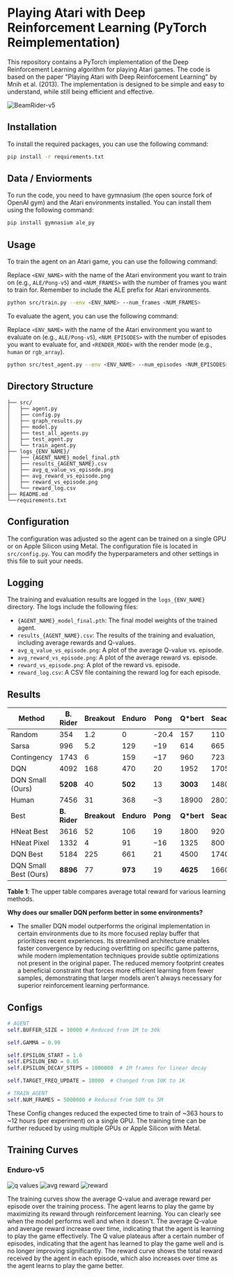 # Playing Atari with Deep Reinforcement Learning (PyTorch Reimplementation)
This repository contains a PyTorch implementation of the Deep Reinforcement Learning algorithm for playing Atari games. The code is based on the paper "Playing Atari with Deep Reinforcement Learning" by Mnih et al. (2013). The implementation is designed to be simple and easy to understand, while still being efficient and effective.

![BeamRider-v5](./public/breamrider.gif)

## Installation
To install the required packages, you can use the following command:

```bash
pip install -r requirements.txt
```

## Data / Enviorments
To run the code, you need to have gymnasium (the open source fork of OpenAI gym) and the Atari environments installed. You can install them using the following command:

```bash
pip install gymnasium ale_py
```

## Usage
To train the agent on an Atari game, you can use the following command:

Replace `<ENV_NAME>` with the name of the Atari environment you want to train on (e.g., `ALE/Pong-v5`) and `<NUM_FRAMES>` with the number of frames you want to train for. Remember to include the ALE prefix for Atari environments.

```bash
python src/train.py --env <ENV_NAME> --num_frames <NUM_FRAMES>
```

To evaluate the agent, you can use the following command:

Replace `<ENV_NAME>` with the name of the Atari environment you want to evaluate on (e.g., `ALE/Pong-v5`), `<NUM_EPISODES>` with the number of episodes you want to evaluate for, and `<RENDER_MODE>` with the render mode (e.g., `human` or `rgb_array`).

```bash
python src/test_agent.py --env <ENV_NAME> --num_episodes <NUM_EPISODES> --render_mode <RENDER_MODE>
```

## Directory Structure

```plaintext
├── src/
│   ├── agent.py
│   ├── config.py
│   ├── graph_results.py
│   ├── model.py
│   ├── test_all_agents.py
│   ├── test_agent.py
│   └── train_agent.py
├── logs_{ENV_NAME}/
│   ├── {AGENT_NAME}_model_final.pth
│   ├── results_{AGENT_NAME}.csv
│   ├── avg_q_value_vs_episode.png
│   ├── avg_reward_vs_episode.png
│   ├── reward_vs_episode.png
│   └── reward_log.csv
├── README.md
└──requirements.txt
```

## Configuration
The configuration was adjusted so the agent can be trained on a single GPU or on Apple Silicon using Metal. The configuration file is located in `src/config.py`. You can modify the hyperparameters and other settings in this file to suit your needs.

## Logging
The training and evaluation results are logged in the `logs_{ENV_NAME}` directory. The logs include the following files:
- `{AGENT_NAME}_model_final.pth`: The final model weights of the trained agent.
- `results_{AGENT_NAME}.csv`: The results of the training and evaluation, including average rewards and Q-values.
- `avg_q_value_vs_episode.png`: A plot of the average Q-value vs. episode.
- `avg_reward_vs_episode.png`: A plot of the average reward vs. episode.
- `reward_vs_episode.png`: A plot of the reward vs. episode.
- `reward_log.csv`: A CSV file containing the reward log for each episode.

## Results

| Method                 | B. Rider | Breakout | Enduro | Pong | Q*bert | Seaquest | S. Invaders |
|------------------------|----------|----------|--------|------|--------|----------|-------------|
| Random                 | 354      | 1.2      | 0      | -20.4| 157    | 110      | 179         |
| Sarsa                  | 996      | 5.2      | 129    | −19  | 614    | 665      | 271         |
| Contingency            | 1743     | 6        | 159    | −17  | 960    | 723      | 268         |
| DQN                    | 4092     | 168      | 470    | 20   | 1952   | 1705     | 581         |
| DQN Small (Ours)       | **5208** | 40       | **502**| 13   | **3003**| 1480     | 416         |
| Human                  | 7456     | 31       | 368    | −3   | 18900  | 28010    | 3690        |
|Best                    | **B. Rider** | **Breakout** | **Enduro** | **Pong** | **Q*bert** | **Seaquest** | **S. Invaders**|             
| HNeat Best             | 3616     | 52       | 106    | 19   | 1800   | 920      | 1720        |
| HNeat Pixel            | 1332     | 4        | 91     | −16  | 1325   | 800      | 1145        |
| DQN Best               | 5184     | 225      | 661    | 21   | 4500   | 1740     | 1075        |
| DQN Small Best (Ours)  | **8896** | 77       | **973**| 19   | **4625** | 1660     | 750         |

**Table 1**: The upper table compares average total reward for various learning methods.

**Why does our smaller DQN perform better in some environments?**
- The smaller DQN model outperforms the original implementation in certain environments due to its more focused replay buffer that prioritizes recent experiences. Its streamlined architecture enables faster convergence by reducing overfitting on specific game patterns, while modern implementation techniques provide subtle optimizations not present in the original paper. The reduced memory footprint creates a beneficial constraint that forces more efficient learning from fewer samples, demonstrating that larger models aren't always necessary for superior reinforcement learning performance.

## Configs

```python
# AGENT
self.BUFFER_SIZE = 30000 # Reduced from 1M to 30k

self.GAMMA = 0.99

self.EPSILON_START = 1.0
self.EPSILON_END = 0.05
self.EPSILON_DECAY_STEPS = 1000000  # 1M frames for linear decay

self.TARGET_FREQ_UPDATE = 10000  # Changed from 10K to 1K

# TRAIN_AGENT
self.NUM_FRAMES = 5000000 # Reduced from 50M to 5M
```

These Config changes reduced the expected time to train of ~363 hours to ~12 hours (per experiment) on a single GPU. The training time can be further reduced by using multiple GPUs or Apple Silicon with Metal.

## Training Curves

### Enduro-v5
![q values](./logs_Enduro-v5/avg_q_value_vs_episode.png)
![avg reward](./logs_Enduro-v5/avg_reward_vs_episode.png)
![reward](./logs_Enduro-v5/reward_vs_episode.png)

The training curves show the average Q-value and average reward per episode over the training process. The agent learns to play the game by maximizing its reward through reinforcement learning. You can clearly see when the model performs well and when it doesn't. The average Q-value and average reward increase over time, indicating that the agent is learning to play the game effectively. The Q value plateaus after a certain number of episodes, indicating that the agent has learned to play the game well and is no longer improving significantly. The reward curve shows the total reward received by the agent in each episode, which also increases over time as the agent learns to play the game better.